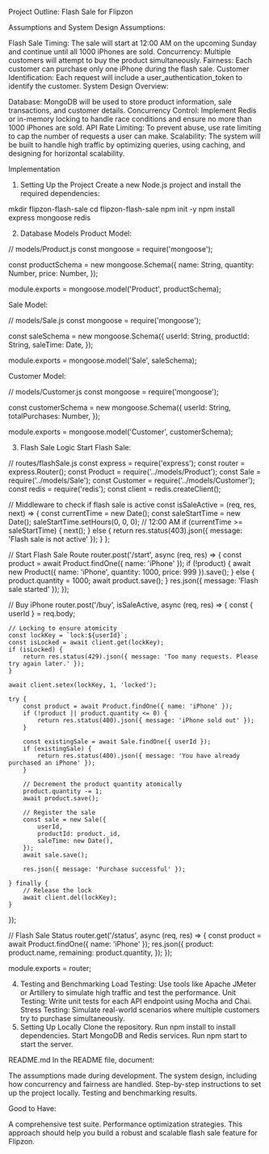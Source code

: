 Project Outline: Flash Sale for Flipzon

Assumptions and System Design
Assumptions:

Flash Sale Timing: The sale will start at 12:00 AM on the upcoming Sunday and continue until all 1000 iPhones are sold.
Concurrency: Multiple customers will attempt to buy the product simultaneously.
Fairness: Each customer can purchase only one iPhone during the flash sale.
Customer Identification: Each request will include a user_authentication_token to identify the customer.
System Design Overview:

Database: MongoDB will be used to store product information, sale transactions, and customer details.
Concurrency Control: Implement Redis or in-memory locking to handle race conditions and ensure no more than 1000 iPhones are sold.
API Rate Limiting: To prevent abuse, use rate limiting to cap the number of requests a user can make.
Scalability: The system will be built to handle high traffic by optimizing queries, using caching, and designing for horizontal scalability.

Implementation
1. Setting Up the Project
Create a new Node.js project and install the required dependencies:

mkdir flipzon-flash-sale
cd flipzon-flash-sale
npm init -y
npm install express mongoose redis

2. Database Models
Product Model:

// models/Product.js
const mongoose = require('mongoose');

const productSchema = new mongoose.Schema({
    name: String,
    quantity: Number,
    price: Number,
});

module.exports = mongoose.model('Product', productSchema);


Sale Model:

// models/Sale.js
const mongoose = require('mongoose');

const saleSchema = new mongoose.Schema({
    userId: String,
    productId: String,
    saleTime: Date,
});

module.exports = mongoose.model('Sale', saleSchema);


Customer Model:

// models/Customer.js
const mongoose = require('mongoose');

const customerSchema = new mongoose.Schema({
    userId: String,
    totalPurchases: Number,
});

module.exports = mongoose.model('Customer', customerSchema);


3. Flash Sale Logic
Start Flash Sale:

// routes/flashSale.js
const express = require('express');
const router = express.Router();
const Product = require('../models/Product');
const Sale = require('../models/Sale');
const Customer = require('../models/Customer');
const redis = require('redis');
const client = redis.createClient();

// Middleware to check if flash sale is active
const isSaleActive = (req, res, next) => {
    const currentTime = new Date();
    const saleStartTime = new Date();
    saleStartTime.setHours(0, 0, 0); // 12:00 AM
    if (currentTime >= saleStartTime) {
        next();
    } else {
        return res.status(403).json({ message: 'Flash sale is not active' });
    }
};

// Start Flash Sale Route
router.post('/start', async (req, res) => {
    const product = await Product.findOne({ name: 'iPhone' });
    if (!product) {
        await new Product({ name: 'iPhone', quantity: 1000, price: 999 }).save();
    } else {
        product.quantity = 1000;
        await product.save();
    }
    res.json({ message: 'Flash sale started' });
});

// Buy iPhone
router.post('/buy', isSaleActive, async (req, res) => {
    const { userId } = req.body;
    
    // Locking to ensure atomicity
    const lockKey = `lock:${userId}`;
    const isLocked = await client.get(lockKey);
    if (isLocked) {
        return res.status(429).json({ message: 'Too many requests. Please try again later.' });
    }
    
    await client.setex(lockKey, 1, 'locked');
    
    try {
        const product = await Product.findOne({ name: 'iPhone' });
        if (!product || product.quantity <= 0) {
            return res.status(400).json({ message: 'iPhone sold out' });
        }

        const existingSale = await Sale.findOne({ userId });
        if (existingSale) {
            return res.status(400).json({ message: 'You have already purchased an iPhone' });
        }

        // Decrement the product quantity atomically
        product.quantity -= 1;
        await product.save();

        // Register the sale
        const sale = new Sale({
            userId,
            productId: product._id,
            saleTime: new Date(),
        });
        await sale.save();

        res.json({ message: 'Purchase successful' });

    } finally {
        // Release the lock
        await client.del(lockKey);
    }
});

// Flash Sale Status
router.get('/status', async (req, res) => {
    const product = await Product.findOne({ name: 'iPhone' });
    res.json({
        product: product.name,
        remaining: product.quantity,
    });
});

module.exports = router;


4. Testing and Benchmarking
Load Testing: Use tools like Apache JMeter or Artillery to simulate high traffic and test the performance.
Unit Testing: Write unit tests for each API endpoint using Mocha and Chai.
Stress Testing: Simulate real-world scenarios where multiple customers try to purchase simultaneously.
5. Setting Up Locally
Clone the repository.
Run npm install to install dependencies.
Start MongoDB and Redis services.
Run npm start to start the server.

README.md
In the README file, document:

The assumptions made during development.
The system design, including how concurrency and fairness are handled.
Step-by-step instructions to set up the project locally.
Testing and benchmarking results.

Good to Have:

A comprehensive test suite.
Performance optimization strategies.
This approach should help you build a robust and scalable flash sale feature for Flipzon.



